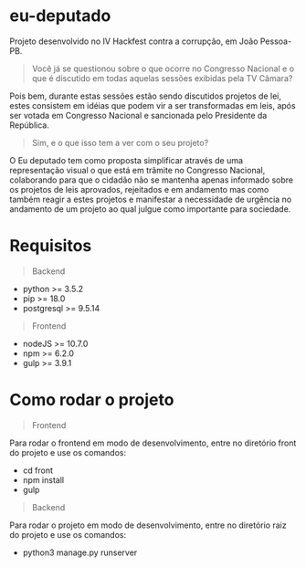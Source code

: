 # eu-deputado
Projeto desenvolvido no IV Hackfest contra a corrupção, em João Pessoa-PB.

>Você já se questionou sobre o que ocorre no Congresso Nacional e o que é discutido em todas aquelas sessões exibidas pela TV Câmara?

Pois bem, durante estas sessões estão sendo discutidos projetos de lei, estes consistem em idéias que podem vir a ser transformadas em leis, após ser votada em Congresso Nacional e sancionada pelo Presidente da República. 

>Sim, e o que isso tem a ver com o seu projeto?

O Eu deputado tem como proposta simplificar através de uma representação visual o que está em trâmite no Congresso Nacional, colaborando para que o cidadão não se mantenha apenas informado sobre os projetos de leis aprovados, rejeitados e em andamento mas como também reagir a estes projetos e manifestar a necessidade de urgência no andamento de um projeto ao qual julgue como importante para sociedade.

# Requisitos

>Backend

* python >= 3.5.2
* pip >= 18.0
* postgresql >= 9.5.14

>Frontend

* nodeJS >= 10.7.0
* npm >= 6.2.0
* gulp >= 3.9.1


# Como rodar o projeto

>Frontend

Para rodar o frontend em modo de desenvolvimento, entre no diretório front do projeto e use os comandos:

* cd front
* npm install
* gulp


>Backend

Para rodar o projeto em modo de desenvolvimento, entre no diretório raiz do projeto e use os comandos:

* python3 manage.py runserver
